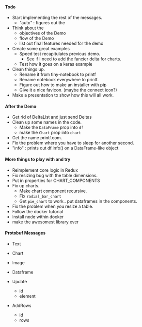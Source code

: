 #### Todo

- Start implementing the rest of the messages.
  - "auto"     : figures out the
- Think about the
  - objectives of the Demo
  - flow of the Demo
  - list out final features needed for the demo
- Create some great examples
  - Speed test recapitulates previous demo.
    - See if I need to add the fancier delta for charts.
  - Test how it goes on a keras example
- Clean things up.
  - Rename it from tiny-notebook to printf
  - Rename notebook everywhere to printf.
  - Figure out how to make an installer with pip
  - Give it a nice favicon. (maybe the connect icon?)
- Make a presentation to show how this will all work.

#### After the Demo

- Get rid of DeltaList and just send Deltas
- Clean up some names in the code.
  - Make the `DataFrame` prop into `df`
  - make the `Chart` prop into `chart`
- Get the name printf.com.
- Fix the problem where you have to sleep for another second.
- "info"     : prints out df.info() on a DataFrame-like object

#### More things to play with and try

- Reimplement core logic in Redux
- Fix resizing bug with the table dimensions.
- Put in properties for CHART_COMPONENTS
- Fix up charts.
  - Make chart component recursive.
  - Fix `radial_bar_chart`
  - Get `pie_chart` to work.. put dataframes in the components.   
- Fix the problem when you resize a table.
- Follow the docker tutorial
- Install node within docker
- make the awesomest library ever

#### Protobuf Messages

- Text
- Chart
- Image
- Dataframe

- Update
  - id
  - element

- AddRows
  - id
  - rows
